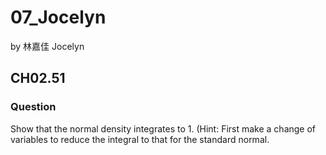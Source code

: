 # 07_Jocelyn

by 林嘉佳 Jocelyn

## CH02.51

### Question

Show that the normal density integrates to 1. (Hint: First make a change of variables to reduce the integral to that for the standard normal.

